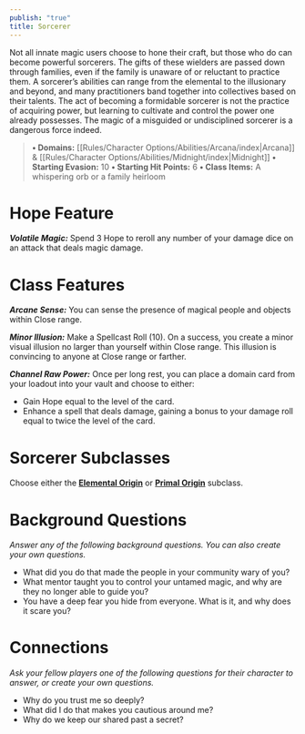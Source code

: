 ```yaml
---
publish: "true"
title: Sorcerer
---
```

Not all innate magic users choose to hone their craft, but those who do can become powerful sorcerers. The gifts of these wielders are passed down through families, even if the family is unaware of or reluctant to practice them. A sorcerer’s abilities can range from the elemental to the illusionary and beyond, and many practitioners band together into collectives based on their talents. The act of becoming a formidable sorcerer is not the practice of acquiring power, but learning to cultivate and control the power one already possesses. The magic of a misguided or undisciplined sorcerer is a dangerous force indeed.

> **• Domains:** [[Rules/Character Options/Abilities/Arcana/index|Arcana]] & [[Rules/Character Options/Abilities/Midnight/index|Midnight]]
> **• Starting Evasion:** 10
> **• Starting Hit Points:** 6
> **• Class Items:** A whispering orb or a family heirloom

# Hope Feature

***Volatile Magic:*** Spend 3 Hope to reroll any number of your damage dice on an attack that deals magic damage.

# Class Features

***Arcane Sense:*** You can sense the presence of magical people and objects within Close range.

***Minor Illusion:*** Make a Spellcast Roll (10). On a success, you create a minor visual illusion no larger than yourself within Close range. This illusion is convincing to anyone at Close range or farther.

***Channel Raw Power:*** Once per long rest, you can place a domain card from your loadout into your vault and choose to either:

- Gain Hope equal to the level of the card.
- Enhance a spell that deals damage, gaining a bonus to your damage roll equal to twice the level of the card.

# Sorcerer Subclasses

Choose either the **[Elemental Origin](Elemental%20Origin.md)** or **[Primal Origin](Primal%20Origin.md)** subclass.

# Background Questions

*Answer any of the following background questions. You can also create your own questions.*

- What did you do that made the people in your community wary of you?
- What mentor taught you to control your untamed magic, and why are they no longer able to guide you?
- You have a deep fear you hide from everyone. What is it, and why does it scare you?

# Connections

*Ask your fellow players one of the following questions for their character to answer, or create your own questions.*

- Why do you trust me so deeply?
- What did I do that makes you cautious around me?
- Why do we keep our shared past a secret?
